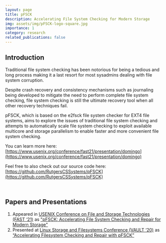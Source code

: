 ```yaml
---
layout: page
title: pFSCK
description: Accelerating File System Checking for Modern Storage
img: assets/img/pFSCK-logo-square.jpg
importance: 1
category: research
related_publications: false
---
```


## Introduction
Traditional file system checking has been notorious for being a tedious and long process making it a last resort for most sysadmins dealing with file system corruption.

Despite crash recovery and consistency mechanisms such as journaling being developed to mitigate the need to perform complete file system checking, file system checking is still the ultimate recovery tool when all other recovery techniques fail.

pFSCK, which is based on the e2fsck file system checker for EXT4 file systems, aims to explore the issues of traditional file system checking and attempts to automatically scale file system checking to exploit available multicore and storage parallelism to enable faster and more convenient file system checking.

You can learn more here: [https://www.usenix.org/conference/fast21/presentation/domingo](https://www.usenix.org/conference/fast21/presentation/domingo)

Feel free to also check out our source code here: [https://github.com/RutgersCSSystems/pFSCK](https://github.com/RutgersCSSystems/pFSCK)

<br />

## Papers and Presentations
1. Appeared in [USENIX Conference on File and Storage Technologies (FAST ‘21)](https://www.usenix.org/conference/fast21) as ["pFSCK: Accelerating File System Checking and Repair for Modern Storage"](https://www.usenix.org/conference/fast21/presentation/domingo)
2. Presented at [Linux Storage and Filesystems Conference (VAULT ‘20)](https://www.usenix.org/conference/vault20) as [“Accelerating Filesystem Checking and Repair with pFSCK”](https://www.usenix.org/conference/vault20/presentation/domingo)
